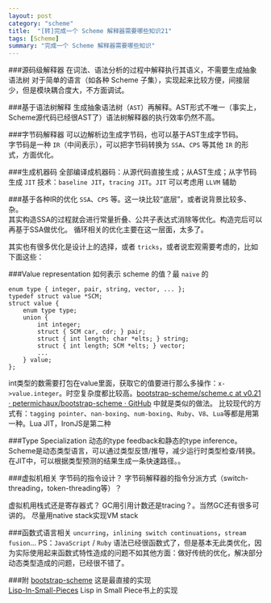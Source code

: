 ```yaml
---
layout: post
category: "scheme"
title:  "[转]完成一个 Scheme 解释器需要哪些知识21"
tags: [Scheme]
summary: "完成一个 Scheme 解释器需要哪些知识"
---
```

###源码级解释器
在词法、语法分析的过程中解释执行其语义，不需要生成抽象语法树
对于简单的语言（如各种 Scheme 子集），实现起来比较方便，间接层少，但是模块耦合度大，不方面调试。

###基于语法树解释
生成抽象语法树（`AST`）再解释。AST形式不唯一（事实上，Scheme源代码已经很AST了）语法树解释器的执行效率仍然不高。

###字节码解释器
可以边解析边生成字节码，也可以基于AST生成字节码。  
字节码是一种 `IR`（中间表示），可以把字节码转换为 `SSA`、`CPS` 等其他 `IR` 的形式，方面优化。

###生成机器码
全部编译成机器码：从源代码直接生成；从AST生成；从字节码生成
`JIT` 技术：`baseline JIT`，`tracing JIT`。`JIT` 可以考虑用 `LLVM` 辅助

###基于各种IR的优化
`SSA`、`CPS` 等。这一块比较“底层”，或者说背景比较多、杂。  
其实构造SSA的过程就会进行常量折叠、公共子表达式消除等优化。构造完后可以再基于SSA做优化。
循环相关的优化主要在这一层面，太多了。

其实也有很多优化是设计上的选择，或者 `tricks`，或者说宏观需要考虑的，比如下面这些：

###Value representation
如何表示 scheme 的值？最 `naive` 的  

	enum type { integer, pair, string, vector, ... }; 
	typedef struct value *SCM;
	struct value {
		enum type type; 
		union {
		    int integer; 
		    struct { SCM car, cdr; } pair; 
		    struct { int length; char *elts; } string; 
		    struct { int length; SCM *elts; } vector;
		    ...
	    } value;
	};

int类型的数需要打包在value里面，获取它的值要进行那么多操作：`x->value.integer`。时空复杂度都比较高。[bootstrap-scheme/scheme.c at v0.21 · petermichaux/bootstrap-scheme · GitHub](https://github.com/petermichaux/bootstrap-scheme/blob/v0.21/scheme.c) 中就是类似的做法。
比较现代的方式有：`tagging pointer`、`nan-boxing`、`num-boxing`、`Ruby`、`V8`、`Lua`等都是用第一种。Lua JIT，IronJS是第二种

###Type Specialization
动态的type feedback和静态的type inference。Scheme是动态类型语言，可以通过类型反馈/推导，减少运行时类型检查/转换。在JIT中，可以根据类型预测的结果生成一条快速路径。。

###虚拟机相关
字节码的指令设计？
字节码解释器的指令分派方式（switch-threading，token-threading等）？

虚拟机用栈式还是寄存器式？
GC用引用计数还是tracing？。当然GC还有很多可讲的。
尽量用native stack实现VM stack 

###函数式语言相关
`uncurring`，`inlining switch continuations`，`stream fusion`...
PS：`JavaScript` / `Ruby` 语法已经很函数式了，但是基本无此类优化，因为实际使用起来函数式特性造成的问题不如其他方面：做好传统的优化，解决部分动态类型造成的问题，已经很不错了。

###附
[bootstrap-scheme](https://github.com/petermichaux/bootstrap-scheme/blob/v0.21/scheme.c) 这是最直接的实现  
[Lisp-In-Small-Pieces](https://github.com/appleby/Lisp-In-Small-Pieces)  Lisp in Small Piece书上的实现

